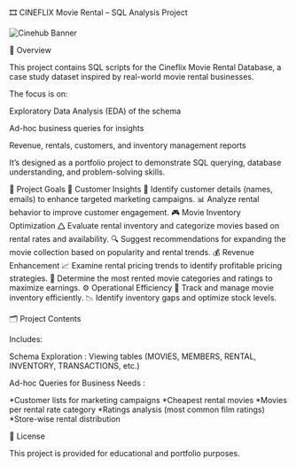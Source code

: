 🎞 CINEFLIX Movie Rental – SQL Analysis Project

![Cinehub Banner](https://mars-images.imgix.net/seobot/filmgrail.com/658a324a896bdc25cc34dfde-5a45cbc3254de9016c096e1d7dafd6d2.png?auto=compress)

📌 Overview

  This project contains SQL scripts for the Cineflix Movie Rental Database, a case study dataset inspired by real-world movie rental businesses.
  
  The focus is on:
  
  Exploratory Data Analysis (EDA) of the schema
  
  Ad-hoc business queries for insights
  
  Revenue, rentals, customers, and inventory management reports
  
  It’s designed as a portfolio project to demonstrate SQL querying, database understanding, and problem-solving skills.

🎯 Project Goals
🛒 Customer Insights
📌 Identify customer details (names, emails) to enhance targeted marketing campaigns.
📊 Analyze rental behavior to improve customer engagement.
🎮 Movie Inventory Optimization
🛆 Evaluate rental inventory and categorize movies based on rental rates and availability.
🔍 Suggest recommendations for expanding the movie collection based on popularity and rental trends.
💰 Revenue Enhancement
📈 Examine rental pricing trends to identify profitable pricing strategies.
🎥 Determine the most rented movie categories and ratings to maximize earnings.
⚙️ Operational Efficiency
📌 Track and manage movie inventory efficiently.
📉 Identify inventory gaps and optimize stock levels.

🗂️ Project Contents

Includes:
  
  Schema Exploration : Viewing tables (MOVIES, MEMBERS, RENTAL, INVENTORY, TRANSACTIONS, etc.)
    
  Ad-hoc Queries for Business Needs : 
  
  *Customer lists for marketing campaigns
  *Cheapest rental movies
  *Movies per rental rate category
  *Ratings analysis (most common film ratings)
  *Store-wise rental distribution
                                        
                                        
    
    

📜 License

This project is provided for educational and portfolio purposes.

